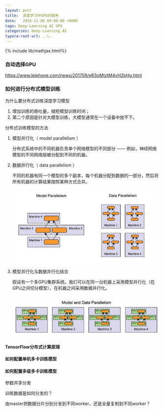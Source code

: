 ```yaml
---
layout: post
title:  深度学习中GPU的使用
date:   2018-11-06 09:00:00 +0800
tags: Deep-Learning AI GPU
categories: Deep-Learning AI
typora-root-url: ..\..
---
```


{% include lib/mathjax.html%}



### 自动选择GPU

https://www.leiphone.com/news/201708/eR3oMtztM4vH2bHg.html

### 如何进行分布式模型训练

为什么要分布式训练深度学习模型 

1. 增加训练的吞吐量，缩短模型训练时间；
2. 第二个原因是针对大模型训练，大模型通常在一个设备中放不下。 

分布式训练模型的方法

1. 模型并行化（ model parallelism ）

   分布式系统中的不同机器负责单个网络模型的不同部分 —— 例如，神经网络模型的不同网络层被分配到不同的机器。 

2. 数据并行化（ data parallelism ）

   不同的机器有同一个模型的多个副本，每个机器分配到数据的一部分，然后将所有机器的计算结果按照某种方式合并。

   ![](/assets/imgs/A04/model-data-parallelism-1.png) 

3. 模型并行化与数据并行化结合

   假设有一个多GPU集群系统。我们可以在同一台机器上采用模型并行化（在GPU之间切分模型），在机器之间采用数据并行化。 

   ![](/assets/imgs/A04/model-data-parallelism-2.png)



#### TensorFlow分布式计算原理



#### 如何配置单机多卡训练模型

#### 如何配置多级多卡训练模型

参数共享分发

训练数据是如何分发的？

由master把数据分片分别分发到不同worker，还是全量复制到不同worker？